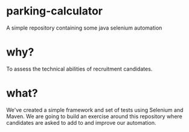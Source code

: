 # parking-calculator
A simple repository containing some java selenium automation

# why?
To assess the technical abilities of recruitment candidates.

# what?
We've created a simple framework and set of tests using Selenium and Maven.
We are going to build an exercise around this repository where candidates are asked to add to and improve our automation.



